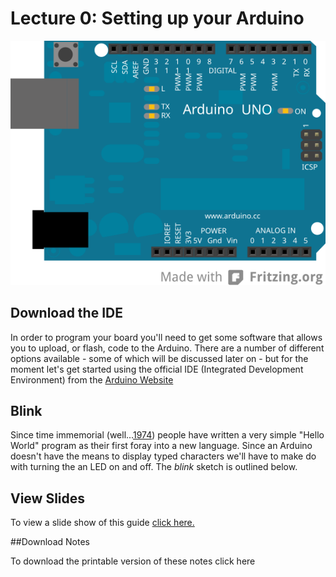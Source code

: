 # Lecture 0: Setting up your Arduino

![Arduino Uno](img/uno.svg "Arduino Uno")

## Download the IDE
In order to program your board you'll need to get some software that allows you to upload, or flash, code to the Arduino. There are a number of different options available - some of which will be discussed later on - but for the moment let's get started using the official IDE (Integrated Development Environment) from the <a href="https://arduino.cc/download" target="_blank">Arduino Website</a>

## Blink

Since time immemorial (well...[1974](http://en.wikipedia.org/wiki/%22Hello,_World!%22_program#History)) people have written a very simple "Hello World" program as their first foray into a new language. Since an Arduino doesn't have the means to display typed characters we'll have to make do with turning the an LED on and off. The _blink_ sketch is outlined below.

<code data-gist-id="733c75eac70f8a806015"></code>


## View Slides

To view a slide show of this guide <a href="00set_up_slides.html" target="_blank">click here.</a>



##Download Notes

To download the printable version of these notes click here
